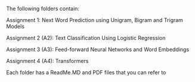 The following folders contain: 

Assignment 1:
Next Word Prediction using Unigram, Bigram and Trigram Models 

Assignment 2 (A2):
Text Classification Using Logistic Regression

Assignment 3 (A3):
Feed-forward Neural Networks and Word
Embeddings

Assignment 4 (A4):
Transformers

Each folder has a ReadMe.MD and PDF files that you can refer to 
